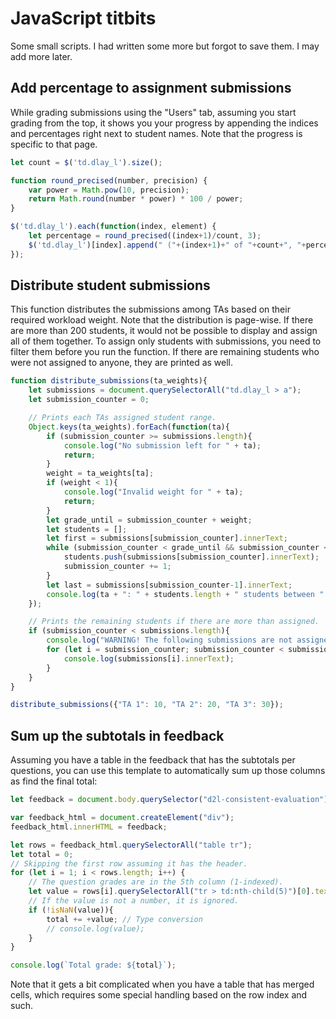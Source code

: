 # JavaScript titbits

Some small scripts. I had written some more but forgot to save them. I may add more later.

## Add percentage to assignment submissions

While grading submissions using the "Users" tab, assuming you start grading from the top, it shows you your progress by appending the indices and percentages right next to student names. Note that the progress is specific to that page.

```JavaScript
let count = $('td.dlay_l').size();

function round_precised(number, precision) {
	var power = Math.pow(10, precision);
	return Math.round(number * power) * 100 / power;
}

$('td.dlay_l').each(function(index, element) {
	let percentage = round_precised((index+1)/count, 3);
	$('td.dlay_l')[index].append(" ("+(index+1)+" of "+count+", "+percentage+"%)");
});
```

## Distribute student submissions

This function distributes the submissions among TAs based on their required workload weight. Note that the distribution is page-wise. If there are more than 200 students, it would not be possible to display and assign all of them together. To assign only students with submissions, you need to filter them before you run the function. If there are remaining students who were not assigned to anyone, they are printed as well.

```JavaScript
function distribute_submissions(ta_weights){
	let submissions = document.querySelectorAll("td.dlay_l > a");
	let submission_counter = 0;

	// Prints each TAs assigned student range.
	Object.keys(ta_weights).forEach(function(ta){ 
		if (submission_counter >= submissions.length){
			console.log("No submission left for " + ta);
			return;
		}
		weight = ta_weights[ta];
		if (weight < 1){
			console.log("Invalid weight for " + ta);
			return;
		}
		let grade_until = submission_counter + weight;
		let students = [];
		let first = submissions[submission_counter].innerText;
		while (submission_counter < grade_until && submission_counter < submissions.length){
			students.push(submissions[submission_counter].innerText);
			submission_counter += 1;
		}
		let last = submissions[submission_counter-1].innerText;
		console.log(ta + ": " + students.length + " students between " + first + " and " + last);
	});

	// Prints the remaining students if there are more than assigned.
	if (submission_counter < submissions.length){
		console.log("WARNING! The following submissions are not assigned to anyone:");
		for (let i = submission_counter; submission_counter < submissions.length; i++){
			console.log(submissions[i].innerText);	
		}
	}
}

distribute_submissions({"TA 1": 10, "TA 2": 20, "TA 3": 30});
```

## Sum up the subtotals in feedback

Assuming you have a table in the feedback that has the subtotals per questions, you can use this template to automatically sum up those columns as find the final total:

```JavaScript
let feedback = document.body.querySelector("d2l-consistent-evaluation").shadowRoot.querySelector("d2l-consistent-evaluation-page").shadowRoot.querySelector("#evaluation-template div:nth-child(3)").querySelector("consistent-evaluation-right-panel").shadowRoot.querySelector("div.d2l-consistent-evaluation-right-panel").querySelector("d2l-consistent-evaluation-right-panel-feedback").shadowRoot.querySelector("d2l-consistent-evaluation-right-panel-block d2l-htmleditor").shadowRoot.querySelector("div.d2l-htmleditor-label-flex-container .d2l-htmleditor-container.d2l-skeletize .d2l-htmleditor-flex-container .d2l-htmleditor-editor-container .tox.tox-tinymce .tox-editor-container .tox-sidebar-wrap .tox-edit-area iframe").contentWindow.document.body.innerHTML;

var feedback_html = document.createElement("div");
feedback_html.innerHTML = feedback;

let rows = feedback_html.querySelectorAll("table tr");
let total = 0;
// Skipping the first row assuming it has the header.
for (let i = 1; i < rows.length; i++) {
    // The question grades are in the 5th column (1-indexed).
    let value = rows[i].querySelectorAll("tr > td:nth-child(5)")[0].textContent.trim();
    // If the value is not a number, it is ignored.
    if (!isNaN(value)){ 
        total += +value; // Type conversion
        // console.log(value);
    }
}

console.log(`Total grade: ${total}`);
```

Note that it gets a bit complicated when you have a table that has merged cells, which requires some special handling based on the row index and such.

